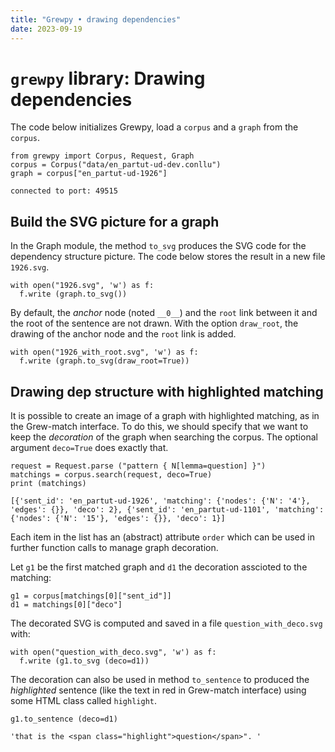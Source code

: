 ```yaml
---
title: "Grewpy • drawing dependencies"
date: 2023-09-19
---
```


# `grewpy` library: Drawing dependencies

The code below initializes Grewpy, load a `corpus` and a `graph` from the `corpus`.

```python_alt
from grewpy import Corpus, Request, Graph
corpus = Corpus("data/en_partut-ud-dev.conllu")
graph = corpus["en_partut-ud-1926"]
```

    connected to port: 49515

## Build the SVG picture for a graph

In the Graph module, the method `to_svg` produces the SVG code for the dependency structure picture.
The code below stores the result in a new file `1926.svg`.

```python_alt
with open("1926.svg", 'w') as f:
  f.write (graph.to_svg())
```

By default, the _anchor_ node (noted `__0__`) and the `root` link between it and the root of the sentence are not drawn.
With the option `draw_root`, the drawing of the anchor node and the `root` link is added.

```python_alt
with open("1926_with_root.svg", 'w') as f:
  f.write (graph.to_svg(draw_root=True))
```

## Drawing dep structure with highlighted matching
It is possible to create an image of a graph with highlighted matching, as in the Grew-match interface.
To do this, we should specify that we want to keep the _decoration_ of the graph when searching the corpus. The optional argument `deco=True` does exactly that.

```python_alt
request = Request.parse ("pattern { N[lemma=question] }")
matchings = corpus.search(request, deco=True)
print (matchings)
```

    [{'sent_id': 'en_partut-ud-1926', 'matching': {'nodes': {'N': '4'}, 'edges': {}}, 'deco': 2}, {'sent_id': 'en_partut-ud-1101', 'matching': {'nodes': {'N': '15'}, 'edges': {}}, 'deco': 1}]

Each item in the list has an (abstract) attribute `order` which can be used in further function calls to manage graph decoration.

Let `g1` be the first matched graph and `d1` the decoration asscioted to the matching:

```python_alt
g1 = corpus[matchings[0]["sent_id"]]
d1 = matchings[0]["deco"]
```

The decorated SVG is computed and saved in a file `question_with_deco.svg` with:

```python_alt
with open("question_with_deco.svg", 'w') as f:
  f.write (g1.to_svg (deco=d1))
```

The decoration can also be used in method `to_sentence` to produced the _highlighted_ sentence (like the text in red in Grew-match interface) using some HTML class called `highlight`.

```python_alt
g1.to_sentence (deco=d1)
```

    'that is the <span class="highlight">question</span>". '
